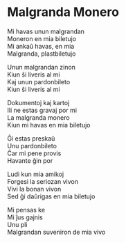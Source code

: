 <!-- Malgranda Monero :: 2024-07-30 21:14:05 -->

# Malgranda Monero

Mi havas unun malgrandan  
Moneron en mia biletujo  
Mi ankaû havas, en mia  
Malgranda, plastbiletujo  

Unun malgrandan zinon  
Kiun ŝi liveris al mi  
Kaj unun pardonbileto  
Kiun ŝi liveris al mi  

Dokumentoj kaj kartoj  
Ili ne estas gravaj por mi  
La malgranda monero  
Kiun mi havas en mia biletujo  

Ĝi estas preskaû  
Unu pardonbileto  
Ĉar mi pene provis  
Havante ĝin por  

Ludi kun mia amikoj  
Forgesi la seriozan vivon  
Vivi la bonan vivon  
Sed ĝi daûrigas en mia biletujo  

Mi pensas ke  
Mi ĵus gajnis  
Unu pli  
Malgrandan suveniron de mia vivo  
